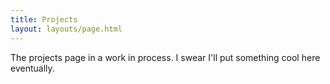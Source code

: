 ```yaml
---
title: Projects
layout: layouts/page.html
---
```


The projects page in a work in process. I swear I'll put something cool here eventually.